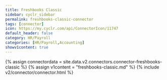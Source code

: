 ```yaml
---
title: Freshbooks Classic
sidebar: cyclr_sidebar
permalink: freshbooks-classic-connector
tags: [connector]
icon: https://my.cyclr.com/api/ConnectorIcon/11747
default_header: false
category: HR/Payroll
categories: [HR/Payroll,Accounting]
showv1content: true
---
```

{% assign connectordata = site.data.v2.connectors.connector-freshbooks-classic %}
{% assign v1content = "freshbooks-classic.md" %}
{% include v2/connector/connector.html %}	
